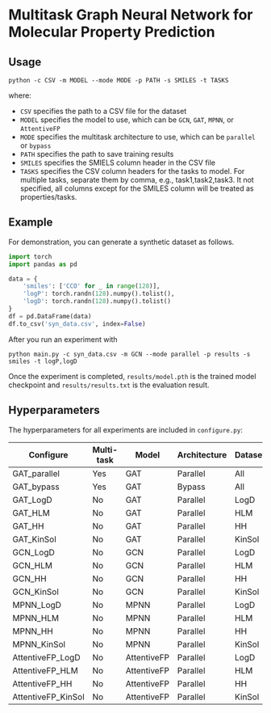 # Multitask Graph Neural Network for Molecular Property Prediction

## Usage

```
python -c CSV -m MODEL --mode MODE -p PATH -s SMILES -t TASKS
```

where:
- `CSV` specifies the path to a CSV file for the dataset
- `MODEL` specifies the model to use, which can be `GCN`, `GAT`, `MPNN`, or `AttentiveFP`
- `MODE` specifies the multitask architecture to use, which can be `parallel` or `bypass`
- `PATH` specifies the path to save training results
- `SMILES` specifies the SMIELS column header in the CSV file
- `TASKS` specifies the CSV column headers for the tasks to model. For multiple tasks, separate them by comma, e.g., task1,task2,task3. It not specified, all columns except for the SMILES column will be treated as properties/tasks.

## Example

For demonstration, you can generate a synthetic dataset as follows.

```python
import torch
import pandas as pd

data = {
    'smiles': ['CCO' for _ in range(128)],
    'logP': torch.randn(128).numpy().tolist(),
    'logD': torch.randn(128).numpy().tolist()
}
df = pd.DataFrame(data)
df.to_csv('syn_data.csv', index=False)
```

After you run an experiment with

```
python main.py -c syn_data.csv -m GCN --mode parallel -p results -s smiles -t logP,logD
```

Once the experiment is completed, `results/model.pth` is the trained model checkpoint
and `results/results.txt` is the evaluation result.

## Hyperparameters

The hyperparameters for all experiments are included in `configure.py`:

| Configure    | Multi-task  | Model | Architecture | Dataset |
| ------------ | ----------- | ----- | ------------ | ------- |
| GAT_parallel | Yes         | GAT   | Parallel     | All     |
| GAT_bypass   | Yes         | GAT   | Bypass       | All     |
| GAT_LogD     | No          | GAT   | Parallel     | LogD    |
| GAT_HLM      | No          | GAT   | Parallel     | HLM     |
| GAT_HH       | No          | GAT   | Parallel     | HH      |
| GAT_KinSol   | No          | GAT   | Parallel     | KinSol  |
| GCN_LogD     | No          | GCN   | Parallel     | LogD    |
| GCN_HLM      | No          | GCN   | Parallel     | HLM     |
| GCN_HH       | No          | GCN   | Parallel     | HH      |
| GCN_KinSol   | No          | GCN   | Parallel     | KinSol  |
| MPNN_LogD    | No          | MPNN  | Parallel     | LogD    |
| MPNN_HLM     | No          | MPNN  | Parallel     | HLM     |
| MPNN_HH      | No          | MPNN  | Parallel     | HH      |
| MPNN_KinSol  | No          | MPNN  | Parallel     | KinSol  |
| AttentiveFP_LogD    | No          | AttentiveFP  | Parallel     | LogD    |
| AttentiveFP_HLM     | No          | AttentiveFP  | Parallel     | HLM     |
| AttentiveFP_HH      | No          | AttentiveFP  | Parallel     | HH      |
| AttentiveFP_KinSol  | No          | AttentiveFP  | Parallel     | KinSol  |
